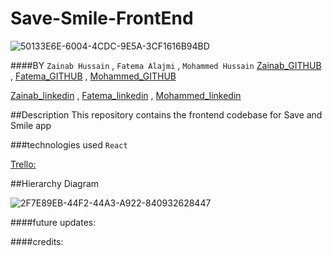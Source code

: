 # Save-Smile-FrontEnd

![50133E6E-6004-4CDC-9E5A-3CF1616B94BD](https://github.com/ZainabHussain20/Save-and-Smile-/assets/121151845/1cdc7efd-3be1-4db6-a7e2-2555f290466a)

####BY
`Zainab Hussain` , `Fatema Alajmi` , `Mohammed Hussain`
[Zainab_GITHUB](https://github.com/ZainabHussain20) , [Fatema_GITHUB](https://github.com/fatemaajmi) , [Mohammed_GITHUB](https://github.com/MohdHusain2000)

[Zainab_linkedin](https://www.linkedin.com/in/zainab-hussain-350643310/) , [Fatema_linkedin](https://github.com/fatemaajmi) , [Mohammed_linkedin](https://github.com/fatemaajmi)

##Description
This repository contains the frontend codebase for Save and Smile app 

###technologies used
`React `

[Trello:](https://trello.com/b/K10bdZfI/save-and-smile) 

##Hierarchy Diagram

![2F7E89EB-44F2-44A3-A922-840932628447](https://github.com/ZainabHussain20/Save-and-Smile-/assets/121151845/fd9ad86d-be14-4bf9-b67c-a4cee872b645)

####future updates:

####credits:
